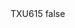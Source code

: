 <?xml version="1.0" encoding="UTF-8"?>
<CustomMetadata xmlns="http://soap.sforce.com/2006/04/metadata">
    <label>TXU615</label>
    <protected>false</protected>
</CustomMetadata>
